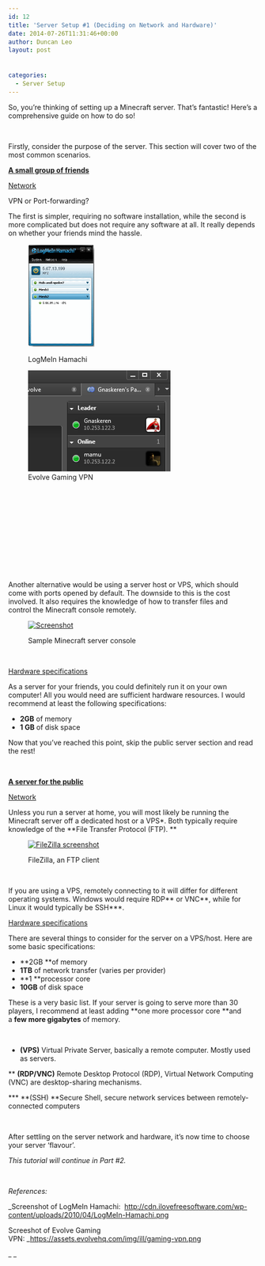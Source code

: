 ```yaml
---
id: 12
title: 'Server Setup #1 (Deciding on Network and Hardware)'
date: 2014-07-26T11:31:46+00:00
author: Duncan Leo
layout: post


categories:
  - Server Setup
---
```

So, you&#8217;re thinking of setting up a Minecraft server. That&#8217;s fantastic! Here&#8217;s a comprehensive guide on how to do so!

&nbsp;

Firstly, consider the purpose of the server. This section will cover two of the most common scenarios.

**<span style="text-decoration: underline;">A small group of friends</span>**

<span style="text-decoration: underline;">Network</span>

VPN or Port-forwarding?
  
The first is simpler, requiring no software installation, while the second is more complicated but does not require any software at all. It really depends on whether your friends mind the hassle.<figure id="attachment_283" style="width: 134px" class="wp-caption alignleft">

[<img class=" wp-image-283" src="/wp-content/uploads/2014/07/LogMeIn-Hamachi.png" alt="LogMeIn Hamachi" width="134" height="207" />](/wp-content/uploads/2014/07/LogMeIn-Hamachi.png)<figcaption class="wp-caption-text">LogMeIn Hamachi</figcaption></figure> <figure id="attachment_282" style="width: 288px" class="wp-caption alignleft">[<img class="wp-image-282 size-full" src="/wp-content/uploads/2014/07/gaming-vpn.png" alt="Evolve Gaming VPN" width="288" height="204" />](/wp-content/uploads/2014/07/gaming-vpn.png)<figcaption class="wp-caption-text">Evolve Gaming VPN</figcaption></figure> 

&nbsp;

&nbsp;

&nbsp;

&nbsp;

&nbsp;

&nbsp;

Another alternative would be using a server host or VPS, which should come with ports opened by default. The downside to this is the cost involved. It also requires the knowledge of how to transfer files and control the Minecraft console remotely.<figure id="attachment_98" style="width: 300px" class="wp-caption alignnone">

[<img class="wp-image-98 size-medium" src="/wp-content/uploads/2014/07/MCSS-300x231.png" alt="Screenshot" width="300" height="231" srcset="http://128.199.175.217/wp-content/uploads/2014/07/MCSS-300x231.png 300w, http://128.199.175.217/wp-content/uploads/2014/07/MCSS.png 585w" sizes="(max-width: 300px) 100vw, 300px" />](/wp-content/uploads/2014/07/MCSS.png)<figcaption class="wp-caption-text">Sample Minecraft server console</figcaption></figure> 

&nbsp;

<span style="text-decoration: underline;">Hardware specifications</span>

As a server for your friends, you could definitely run it on your own computer! All you would need are sufficient hardware resources. I would recommend at least the following specifications:

  * **2GB** of memory
  * **1 GB** of disk space

Now that you&#8217;ve reached this point, skip the public server section and read the rest!

&nbsp;

**<span style="text-decoration: underline;">A server for the public</span>**

<span style="text-decoration: underline;">Network</span>

Unless you run a server at home, you will most likely be running the Minecraft server off a dedicated host or a VPS*. Both typically require knowledge of the **File Transfer Protocol (FTP). **<figure id="attachment_101" style="width: 300px" class="wp-caption alignnone">

[<img class="size-medium wp-image-101" src="/wp-content/uploads/2014/07/FTP-300x151.png" alt="FileZilla screenshot" width="300" height="151" srcset="http://128.199.175.217/wp-content/uploads/2014/07/FTP-300x151.png 300w, http://128.199.175.217/wp-content/uploads/2014/07/FTP-1024x518.png 1024w, http://128.199.175.217/wp-content/uploads/2014/07/FTP.png 1366w" sizes="(max-width: 300px) 100vw, 300px" />](/wp-content/uploads/2014/07/FTP.png)<figcaption class="wp-caption-text">FileZilla, an FTP client</figcaption></figure> 

&nbsp;

If you are using a VPS, remotely connecting to it will differ for different operating systems. Windows would require RDP\*\* or VNC\*\*, while for Linux it would typically be SSH\***.

<span style="text-decoration: underline;">Hardware specifications</span>

There are several things to consider for the server on a VPS/host. Here are some basic specifications:

  * **2GB **of memory
  * **1TB** of network transfer (varies per provider)
  * **1 **processor core
  * **10GB** of disk space

These is a very basic list. If your server is going to serve more than 30 players, I recommend at least adding **one more processor core **and a **few more gigabytes** of memory.

&nbsp;

* **(VPS)** Virtual Private Server, basically a remote computer. Mostly used as servers.
  
** **(RDP/VNC)** Remote Desktop Protocol (RDP), Virtual Network Computing (VNC) are desktop-sharing mechanisms.
  
\*** **(SSH) **Secure Shell, secure network services between remotely-connected computers

&nbsp;

After settling on the server network and hardware, it&#8217;s now time to choose your server &#8216;flavour&#8217;.

_This tutorial will continue in Part #2._

&nbsp;

_References:_

_Screenshot of LogMeIn Hamachi:  <http://cdn.ilovefreesoftware.com/wp-content/uploads/2010/04/LogMeIn-Hamachi.png>
  
Screeshot of Evolve Gaming VPN: _<https://assets.evolvehq.com/img/ill/gaming-vpn.png>

_ _